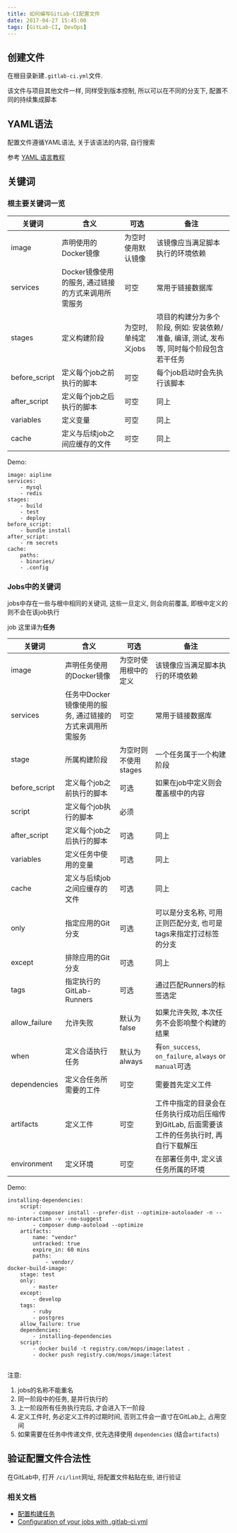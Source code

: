 ```yaml
---
title: 如何编写GitLab-CI配置文件
date: 2017-04-27 15:45:00
tags: [GitLab-CI, DevOps]
---
```


## 创建文件

在根目录新建`.gitlab-ci.yml`文件.

该文件与项目其他文件一样, 同样受到版本控制, 所以可以在不同的分支下, 配置不同的持续集成脚本

## YAML语法

配置文件遵循YAML语法, 关于该语法的内容, 自行搜索

参考 [YAML 语言教程](http://www.ruanyifeng.com/blog/2016/07/yaml.html)

## 关键词

### 根主要关键词一览

| 关键词  | 含义  | 可选  | 备注 |
|---|---|---|---|
| image | 声明使用的Docker镜像  | 为空时使用默认镜像 |  该镜像应当满足脚本执行的环境依赖 |
| services  | Docker镜像使用的服务, 通过链接的方式来调用所需服务  | 可空  | 常用于链接数据库  |
| stages  | 定义构建阶段  | 为空时, 单纯定义jobs  |  项目的构建分为多个阶段, 例如: 安装依赖/准备, 编译, 测试, 发布等, 同时每个阶段包含若干任务 |
| before_script  | 定义每个job之前执行的脚本  | 可空  | 每个job启动时会先执行该脚本 |
| after_script  | 定义每个job之后执行的脚本  | 可空  | 同上 |
| variables  | 定义变量  | 可空  | 同上 |
| cache  | 定义与后续job之间应缓存的文件  | 可空  | 同上 |


Demo:

```
image: aipline
services:
    - mysql
    - redis
stages:
    - build
    - test
    - deploy
before_script:
    - bundle install  
after_script:
    - rm secrets
cache:
    paths:
    - binaries/
    - .config
```


### Jobs中的关键词

jobs中存在一些与根中相同的关键词, 这些一旦定义, 则会向前覆盖, 即根中定义的则不会在该job执行

job 这里译为**任务**

| 关键词  | 含义  | 可选  | 备注 |
|---|---|---|---|
| image | 声明任务使用的Docker镜像  | 为空时使用根中的定义 |  该镜像应当满足脚本执行的环境依赖 |
| services  | 任务中Docker镜像使用的服务, 通过链接的方式来调用所需服务  | 可空  | 常用于链接数据库  |
| stage  | 所属构建阶段  | 为空时则不使用stages  | 一个任务属于一个构建阶段 |
| before_script  | 定义每个job之前执行的脚本  | 可选  | 如果在job中定义则会覆盖根中的内容 |
| script  | 定义每个job执行的脚本  | 必须  |  |
| after_script  | 定义每个job之后执行的脚本  | 可选  | 同上 |
| variables  | 定义任务中使用的变量  | 可选  | 同上 |
| cache  | 定义与后续job之间应缓存的文件  | 可选  | 同上 |
| only  | 指定应用的Git分支  | 可选  | 可以是分支名称, 可用正则匹配分支, 也可是tags来指定打过标签的分支 |
| except  | 排除应用的Git分支  | 可选  | 同上 |
| tags  | 指定执行的GitLab-Runners  | 可选  | 通过匹配Runners的标签选定 |
| allow_failure  | 允许失败  | 默认为false  | 如果允许失败, 本次任务不会影响整个构建的结果  |
| when  | 定义合适执行任务  | 默认为always  | 有`on_success`, `on_failure`, `always` or `manual`可选  |
| dependencies  | 定义合任务所需要的工件  | 可空  | 需要首先定义工件  |
| artifacts  | 定义工件  | 可空  | 工件中指定的目录会在任务执行成功后压缩传到GitLab, 后面需要该工件的任务执行时, 再自行下载解压  |
| environment  | 定义环境  | 可空  | 在部署任务中, 定义该任务所属的环境  |

Demo:

```
installing-dependencies:
    script:
        - composer install --prefer-dist --optimize-autoloader -n --no-interaction -v --no-suggest
        - composer dump-autoload --optimize
    artifacts:
        name: "vendor"
        untracked: true
        expire_in: 60 mins
        paths:
            - vendor/    
docker-build-image:    
    stage: test
    only:
        - master
    except:
        - develop
    tags:
        - ruby
        - postgres
    allow_failure: true
    dependencies:
        - installing-dependencies
    script:        
        - docker build -t registry.com/mops/image:latest .
        - docker push registry.com/mops/image:latest 
         
```

注意:

 1. jobs的名称不能重名
 2. 同一阶段中的任务, 是并行执行的
 3. 上一阶段所有任务执行完后, 才会进入下一阶段
 4. 定义工件时, 务必定义工件的过期时间, 否则工件会一直寸在GitLab上, 占用空间
 5. 如果需要在任务中传递文件, 优先选择使用 `dependencies` (结合`artifacts`)
 
 

## 验证配置文件合法性

在GitLab中, 打开 `/ci/lint`网址, 将配置文件粘贴在些, 进行验证

### 相关文档 

+ [配置构建任务](https://docs.gitlab.com.cn/ce/ci/yaml/README.html)
+ [Configuration of your jobs with .gitlab-ci.yml](https://docs.gitlab.com/ce/ci/yaml/README.html)

